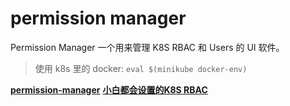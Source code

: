 
# permission manager
Permission Manager 一个用来管理 K8S RBAC 和 Users 的 UI 软件。

> 使用 k8s 里的 docker: `eval $(minikube docker-env)`

**[permission-manager](https://github.com/sighupio/permission-manager)**
**[小白都会设置的K8S RBAC](https://cloud.tencent.com/developer/article/1638823)**
